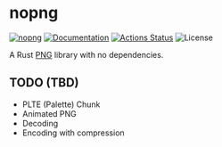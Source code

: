 nopng
=====

[![nopng](https://img.shields.io/crates/v/nopng.svg)](https://crates.io/crates/nopng)
[![Documentation](https://docs.rs/nopng/badge.svg)](https://docs.rs/nopng)
[![Actions Status](https://github.com/sile/nopng/workflows/CI/badge.svg)](https://github.com/sile/nopng/actions)
![License](https://img.shields.io/crates/l/nopng)

A Rust [PNG] library with no dependencies.

[PNG]: https://www.w3.org/TR/PNG/

TODO (TBD)
-----------

- PLTE (Palette) Chunk
- Animated PNG
- Decoding
- Encoding with compression
